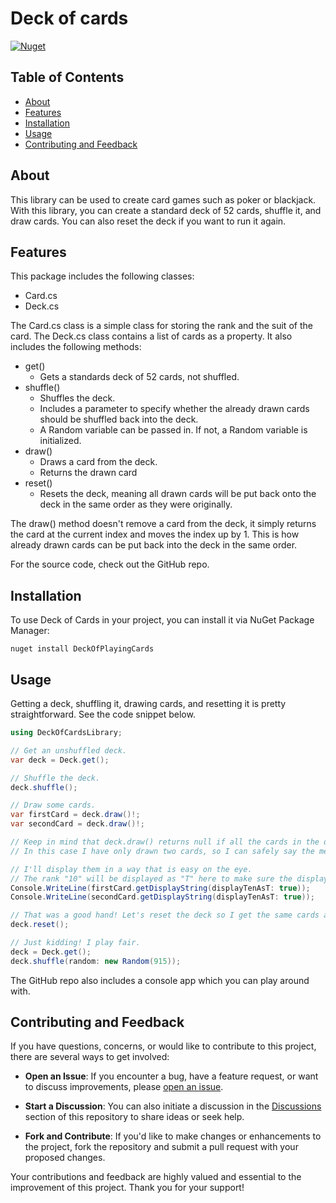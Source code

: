 # Deck of cards

[![Nuget](https://img.shields.io/nuget/v/DeckOfPlayingCards?color=green)](https://www.nuget.org/packages/DeckOfPlayingCards)

## Table of Contents

- [About](#about)
- [Features](#features)
- [Installation](#installation)
- [Usage](#usage)
- [Contributing and Feedback](#contributing-and-feedback)

## About

This library can be used to create card games such as poker or blackjack. With this library, you can create a standard deck of 52 cards, shuffle it, and draw cards. You can also reset the deck if you want to run it again.

## Features

This package includes the following classes:
* Card.cs
* Deck.cs

The Card.cs class is a simple class for storing the rank and the suit of the card.
The Deck.cs class contains a list of cards as a property. It also includes the following methods:
* get()
	* Gets a standards deck of 52 cards, not shuffled.
* shuffle()
	* Shuffles the deck.
	* Includes a parameter to specify whether the already drawn cards should be shuffled back into the deck.
	* A Random variable can be passed in. If not, a Random variable is initialized.
* draw()
	* Draws a card from the deck.
	* Returns the drawn card
* reset()
	* Resets the deck, meaning all drawn cards will be put back onto the deck in the same order as they were originally.

The draw() method doesn't remove a card from the deck, it simply returns the card at the current index and moves the index up by 1. This is how already drawn cards can be put back into the deck in the same order.

For the source code, check out the GitHub repo.

## Installation

To use Deck of Cards in your project, you can install it via NuGet Package Manager:

```shell
nuget install DeckOfPlayingCards
```

## Usage

Getting a deck, shuffling it, drawing cards, and resetting it is pretty straightforward. See the code snippet below.

```cs
using DeckOfCardsLibrary;

// Get an unshuffled deck.
var deck = Deck.get();

// Shuffle the deck.
deck.shuffle();

// Draw some cards.
var firstCard = deck.draw()!;
var secondCard = deck.draw()!;

// Keep in mind that deck.draw() returns null if all the cards in the deck have already been drawn.
// In this case I have only drawn two cards, so I can safely say the method does not return null.

// I'll display them in a way that is easy on the eye.
// The rank "10" will be displayed as "T" here to make sure the display string will always be two characters.
Console.WriteLine(firstCard.getDisplayString(displayTenAsT: true));
Console.WriteLine(secondCard.getDisplayString(displayTenAsT: true));

// That was a good hand! Let's reset the deck so I get the same cards again.
deck.reset();

// Just kidding! I play fair.
deck = Deck.get();
deck.shuffle(random: new Random(915));
```

The GitHub repo also includes a console app which you can play around with.

## Contributing and Feedback

If you have questions, concerns, or would like to contribute to this project, there are several ways to get involved:

- **Open an Issue**: If you encounter a bug, have a feature request, or want to discuss improvements, please [open an issue](https://github.com/LarsGast/DeckOfCards/issues).

- **Start a Discussion**: You can also initiate a discussion in the [Discussions](https://github.com/LarsGast/DeckOfCards/discussions) section of this repository to share ideas or seek help.

- **Fork and Contribute**: If you'd like to make changes or enhancements to the project, fork the repository and submit a pull request with your proposed changes.

Your contributions and feedback are highly valued and essential to the improvement of this project. Thank you for your support!

